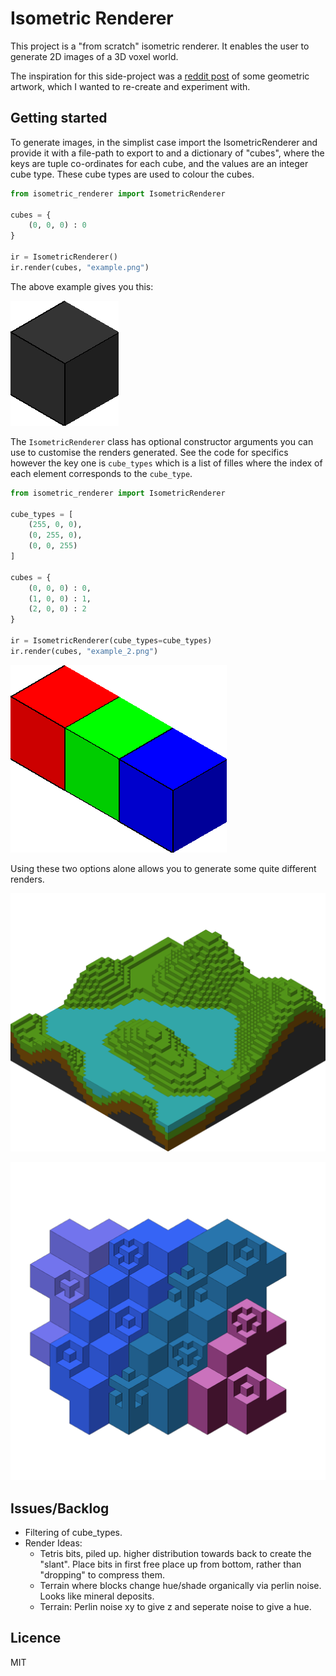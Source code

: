 # Isometric Renderer

This project is a "from scratch" isometric renderer. It enables the user to generate 2D images of a 3D voxel world.

The inspiration for this side-project was a [reddit post](https://www.reddit.com/r/pics/comments/nuy0aq/a_fun_geometric_painting_ive_been_working_on/) of some geometric artwork, which I wanted to re-create and experiment with.

## Getting started

To generate images, in the simplist case import the IsometricRenderer and provide it with a file-path to export to and a dictionary of "cubes", where the keys are tuple co-ordinates for each cube, and the values are an integer cube type. These cube types are used to colour the cubes.

```python
from isometric_renderer import IsometricRenderer

cubes = {
    (0, 0, 0) : 0
}

ir = IsometricRenderer()
ir.render(cubes, "example.png")
```

The above example gives you this:

![Example 1](examples/example_1.png)

The `IsometricRenderer` class has optional constructor arguments you can use to customise the renders generated. See the code for specifics however the key one is `cube_types` which is a list of filles where the index of each element corresponds to the `cube_type`.

```python
from isometric_renderer import IsometricRenderer

cube_types = [
    (255, 0, 0),
    (0, 255, 0),
    (0, 0, 255)
]

cubes = {
    (0, 0, 0) : 0,
    (1, 0, 0) : 1,
    (2, 0, 0) : 2
}

ir = IsometricRenderer(cube_types=cube_types)
ir.render(cubes, "example_2.png")
```

![Example 2](examples/example_2.png)

Using these two options alone allows you to generate some quite different renders. 

![Terrain](examples/terrain.png)

![Reddit Artwork](examples/reddit.png)

## Issues/Backlog
- Filtering of cube_types.
- Render Ideas:
    - Tetris bits, piled up. higher distribution towards back to create the "slant". Place bits in first free place up from bottom, rather than "dropping" to compress them.
    - Terrain where blocks change hue/shade organically via perlin noise. Looks like mineral deposits.
    - Terrain: Perlin noise xy to give z and seperate noise to give a hue.

## Licence

MIT